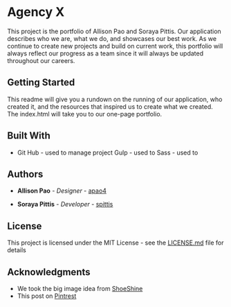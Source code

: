 # Agency X

This project is the portfolio of Allison Pao and Soraya Pittis. Our application describes who we are, what we do, and showcases our best work. As we continue to create new projects and build on current work, this portfolio will always reflect our progress as a team since it will always be updated throughout our careers. 

## Getting Started

This readme will give you a rundown on the running of our application, who created it, and the resources that inspired us to create what we created. The index.html will take you to our one-page portfolio.



## Built With

* Git Hub - used to manage project
  Gulp - used to 
  Sass - used to 


## Authors


* **Allison Pao** - *Designer* - [apao4](https://github.com/apao4)

* **Soraya Pittis** - *Developer* - [spittis](https://github.com/spittis)



## License

This project is licensed under the MIT License - see the [LICENSE.md](LICENSE.md) file for details

## Acknowledgments

* We took the big image idea from [ShoeShine](https://www.shoeshine.it/)
* This post on [Pintrest](https://www.pinterest.ca/pin/739012620080286263/feedback/?invite_code=5b2feb5534a1461fa2fc091c65bf1f82&sender_id=146367194047976735)
